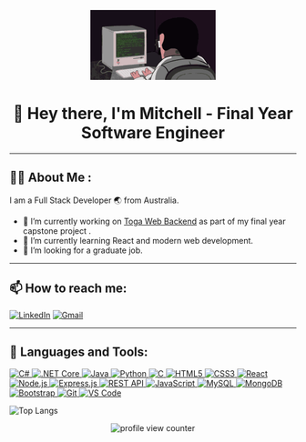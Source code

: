 <p align="center">
  <img src="./work-computer.gif" alt="My banner image"/>
</p>

<h1 align="center">👋 Hey there, I'm Mitchell - Final Year Software Engineer</h1>

---

## 🧑‍💻 About Me :

I am a Full Stack Developer 🌏 from Australia.

- 🔭 I’m currently working on [Toga Web Backend](https://github.com/beeware/toga) as part of my final year capstone project .
- 🌱 I’m currently learning React and modern web development.
- 👯 I’m looking for a graduate job.
---

## 📫 How to reach me:

[![LinkedIn](https://img.shields.io/badge/-LinkedIn-blue?logo=linkedin&style=for-the-badge)](https://www.linkedin.com/in/mitchell-pontague-1b6b95230/) 
[![Gmail](https://img.shields.io/badge/-Gmail-red?logo=gmail&style=for-the-badge)](mailto:pontague.mitchell@gmail.com) 

---
## 🚀 Languages and Tools:

<p align="left">
  <a href="https://learn.microsoft.com/en-us/dotnet/csharp/" target="_blank" rel="noreferrer">
    <img src="https://img.shields.io/badge/C%23-239120?style=for-the-badge&logo=csharp&logoColor=white" alt="C#"/>
  </a>
  <a href="https://dotnet.microsoft.com/" target="_blank" rel="noreferrer">
    <img src="https://img.shields.io/badge/.NET Core-512BD4?style=for-the-badge&logo=.net&logoColor=white" alt=".NET Core"/>
  </a>
  <a href="https://www.java.com/" target="_blank" rel="noreferrer">
    <img src="https://img.shields.io/badge/Java-007396?style=for-the-badge&logo=java&logoColor=white" alt="Java"/>
  </a>
  <a href="https://www.python.org/" target="_blank" rel="noreferrer">
    <img src="https://img.shields.io/badge/Python-3776AB?style=for-the-badge&logo=python&logoColor=white" alt="Python"/>
  </a>
  <a href="https://en.wikipedia.org/wiki/C_(programming_language)" target="_blank" rel="noreferrer">
    <img src="https://img.shields.io/badge/C-A8B9CC?style=for-the-badge&logo=c&logoColor=white" alt="C"/>
  </a>
  <a href="https://developer.mozilla.org/en-US/docs/Web/HTML" target="_blank" rel="noreferrer">
    <img src="https://img.shields.io/badge/HTML5-E34F26?style=for-the-badge&logo=html5&logoColor=white" alt="HTML5"/>
  </a>
  <a href="https://developer.mozilla.org/en-US/docs/Web/CSS" target="_blank" rel="noreferrer">
    <img src="https://img.shields.io/badge/CSS3-1572B6?style=for-the-badge&logo=css3&logoColor=white" alt="CSS3"/>
  </a>
  <a href="https://reactjs.org/" target="_blank" rel="noreferrer">
    <img src="https://img.shields.io/badge/React-20232A?style=for-the-badge&logo=react&logoColor=61DAFB" alt="React"/>
  </a>
  <a href="https://nodejs.org/" target="_blank" rel="noreferrer">
    <img src="https://img.shields.io/badge/Node.js-339933?style=for-the-badge&logo=nodedotjs&logoColor=white" alt="Node.js"/>
  </a>
  <a href="https://expressjs.com/" target="_blank" rel="noreferrer">
    <img src="https://img.shields.io/badge/Express.js-000000?style=for-the-badge&logo=express&logoColor=white" alt="Express.js"/>
  </a>
  <a href="#" target="_blank" rel="noreferrer">
    <img src="https://img.shields.io/badge/REST API-FF6F00?style=for-the-badge&logo=swagger&logoColor=white" alt="REST API"/>
  </a>
  <a href="https://developer.mozilla.org/en-US/docs/Web/JavaScript" target="_blank" rel="noreferrer">
    <img src="https://img.shields.io/badge/JavaScript-F7DF1E?style=for-the-badge&logo=javascript&logoColor=black" alt="JavaScript"/>
  </a>
  <a href="https://www.mysql.com/" target="_blank" rel="noreferrer">
    <img src="https://img.shields.io/badge/MySQL-4479A1?style=for-the-badge&logo=mysql&logoColor=white" alt="MySQL"/>
  </a>
  <a href="https://www.mongodb.com/" target="_blank" rel="noreferrer">
    <img src="https://img.shields.io/badge/MongoDB-4EA94B?style=for-the-badge&logo=mongodb&logoColor=white" alt="MongoDB"/>
  </a>
  <a href="https://getbootstrap.com/" target="_blank" rel="noreferrer">
    <img src="https://img.shields.io/badge/Bootstrap-563D7C?style=for-the-badge&logo=bootstrap&logoColor=white" alt="Bootstrap"/>
  </a>
  <a href="https://git-scm.com/" target="_blank" rel="noreferrer">
    <img src="https://img.shields.io/badge/Git-F05032?style=for-the-badge&logo=git&logoColor=white" alt="Git"/>
  </a>
  <a href="https://code.visualstudio.com/" target="_blank" rel="noreferrer">
    <img src="https://img.shields.io/badge/VS Code-007ACC?style=for-the-badge&logo=visualstudiocode&logoColor=white" alt="VS Code"/>
  </a>
</p>

![Top Langs](https://github-readme-stats.vercel.app/api/top-langs/?username=mEp3ii2&layout=compact&theme=radical)

<p align="center">
  <img src="https://komarev.com/ghpvc/?username=mEp3ii2&label=Profile%20views&color=0e75b6&style=flat" alt="profile view counter" />
</p>


